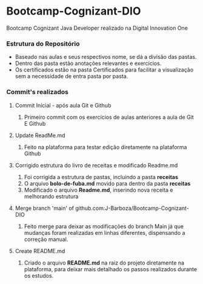 # Bootcamp-Cognizant-DIO

Bootcamp Cognizant Java Developer realizado na Digital Innovation One

### Estrutura do Repositório
- Baseado nas aulas e seus respectivos nome, se dá a divisão das pastas.
- Dentro das pasta estão anotações relevantes e exercícios.
- Os certificados estão na pasta Certificados para facilitar a visualização sem a necessidade de entra pasta por pasta.



### Commit's realizados
1. Commit Inicial - após aula Git e Github
   1. Primeiro commit com os exercícios de aulas anteriores a aula de Git E Github

2. Update ReadMe.md
   1. Feito na plataforma para testar edição diretamente na plataforma Github

3. Corrigido estrutura do livro de receitas e modificado Readme.md
   1. Foi corrigida a estrutura de pastas, incluindo a pasta **receitas**
   2. O arquivo **bolo-de-fuba.md** movido para dentro da pasta **receitas**
   3. Modificado o arquivo **Readme.md**, inserindo nova receita e melhorando estrutura

4. Merge branch 'main' of github.com:J-Barboza/Bootcamp-Cognizant-DIO
   1. Feito merge para deixar as modificações do branch Main já que mudanças foram realizadas em linhas diferentes, dispensando a correção manual.

5. Create README.md
   1. Criado o arquivo **README.md** na raiz do projeto diretamente na plataforma, para deixar mais detalhado os passos realizados durante os estudos.


